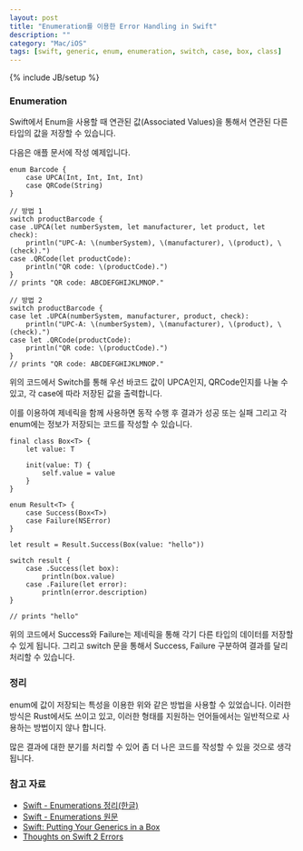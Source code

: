 ```yaml
---
layout: post
title: "Enumeration를 이용한 Error Handling in Swift"
description: ""
category: "Mac/iOS"
tags: [swift, generic, enum, enumeration, switch, case, box, class]
---
```

{% include JB/setup %}

### Enumeration

Swift에서 Enum을 사용할 때 연관된 값(Associated Values)을 통해서 연관된 다른 타입의 값을 저장할 수 있습니다.

다음은 애플 문서에 작성 예제입니다. 

	enum Barcode {
	    case UPCA(Int, Int, Int, Int)
	    case QRCode(String)
	}

	// 방법 1
	switch productBarcode {
	case .UPCA(let numberSystem, let manufacturer, let product, let check):
	    println("UPC-A: \(numberSystem), \(manufacturer), \(product), \(check).")
	case .QRCode(let productCode):
	    println("QR code: \(productCode).")
	}
	// prints "QR code: ABCDEFGHIJKLMNOP."

	// 방법 2
	switch productBarcode {
	case let .UPCA(numberSystem, manufacturer, product, check):
	    println("UPC-A: \(numberSystem), \(manufacturer), \(product), \(check).")
	case let .QRCode(productCode):
	    println("QR code: \(productCode).")
	}
	// prints "QR code: ABCDEFGHIJKLMNOP."

위의 코드에서 Switch를 통해 우선 바코드 값이 UPCA인지, QRCode인지를 나눌 수 있고, 각 case에 따라 저장된 값을 출력합니다. 

이를 이용하여 제네릭을 함께 사용하면 동작 수행 후 결과가 성공 또는 실패 그리고 각 enum에는 정보가 저장되는 코드를 작성할 수 있습니다.

	final class Box<T> {
	    let value: T
	     
	    init(value: T) {
	        self.value = value
	    }
	}
	 
	enum Result<T> {
	    case Success(Box<T>)
	    case Failure(NSError)
	}

	let result = Result.Success(Box(value: "hello"))

	switch result {
	    case .Success(let box):
	        println(box.value)
	    case .Failure(let error):
	        println(error.description)
	}

	// prints "hello"

위의 코드에서 Success와 Failure는 제네릭을 통해 각기 다른 타입의 데이터를 저장할 수 있게 됩니다. 그리고 switch 문을 통해서 Success, Failure 구분하여 결과를 달리 처리할 수 있습니다.

### 정리

enum에 값이 저장되는 특성을 이용한 위와 같은 방법을 사용할 수 있었습니다. 이러한 방식은 Rust에서도 쓰이고 있고, 이러한 형태를 지원하는 언어들에서는 일반적으로 사용하는 방법이지 않나 합니다. 

많은 결과에 대한 분기를 처리할 수 있어 좀 더 나은 코드를 작성할 수 있을 것으로 생각됩니다.

### 참고 자료

* [Swift - Enumerations 정리(한글)][minsone]
* [Swift - Enumerations 원문][Apple_Doc_Enumerations]
* [Swift: Putting Your Generics in a Box][Natasha The Robot]
* [Thoughts on Swift 2 Errors][Gist]

[minsone]: ../swift-enumerations-summary/
[Apple_Doc_Enumerations]: https://developer.apple.com/library/ios/documentation/Swift/Conceptual/Swift_Programming_Language/Enumerations.html#//apple_ref/doc/uid/TP40014097-CH12-ID148
[Natasha The Robot]: http://natashatherobot.com/swift-generics-box/
[Gist]: https://gist.github.com/nicklockwood/21495c2015fd2dda56cf
